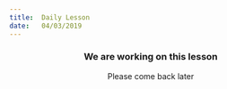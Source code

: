 ```yaml
---
title:  Daily Lesson
date:   04/03/2019
---
```


### <center>We are working on this lesson</center>
<center>Please come back later</center>